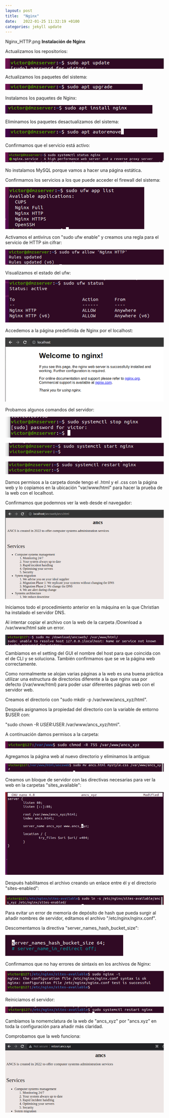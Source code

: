 ```yaml
---
layout: post
title:  "Nginx"
date:   2022-01-25 11:32:19 +0100
categories: jekyll update
---
```

Nginx_HTTP.png
**Instalación de Nginx**

Actualizamos los repositorios:

![image1](https://github.com/MaTthewSsD/Fotos/blob/main/image1.png?raw=true)

Actualizamos los paquetes del sistema:

![image2](https://github.com/MaTthewSsD/Fotos/blob/main/image2.png?raw=true)

Instalamos los paquetes de Nginx:

![image3](https://github.com/MaTthewSsD/Fotos/blob/main/image3.png?raw=true)

Eliminamos los paquetes desactualizamos del sistema:

![image4](https://github.com/MaTthewSsD/Fotos/blob/main/image4.png?raw=true)

Confirmamos que el servicio está activo:

![image5](https://github.com/MaTthewSsD/Fotos/blob/main/image5.png?raw=true)



No instalamos MySQL porque vamos a hacer una página estática.

Confirmamos los servicios a los que puede acceder el firewall del sistema:

![app_list_ufw](https://github.com/MaTthewSsD/Fotos/blob/main/app_list_ufw.png?raw=true)



Activamos el antivirus con "sudo ufw enable" y creamos una regla para el servicio de HTTP sin cifrar:

![Nginx_HTTP](https://github.com/MaTthewSsD/Fotos/blob/main/Nginx_HTTP.png?raw=true)



Visualizamos el estado del ufw:

![ufw_status](https://github.com/MaTthewSsD/Fotos/blob/main/ufw_status-16438854914081.png?raw=true)



Accedemos a la página predefinida de Nginx por el localhost:

![welcome_to_nginx](https://github.com/MaTthewSsD/Fotos/blob/main/welcome_to_nginx.png?raw=true)



Probamos algunos comandos del servidor:

![stop_nginx](https://github.com/MaTthewSsD/Fotos/blob/main/stop_nginx.png?raw=true)



![start_nginx](https://github.com/MaTthewSsD/Fotos/blob/main/start_nginx.png?raw=true)



![restart_nginx](https://github.com/MaTthewSsD/Fotos/blob/main/restart_nginx.png?raw=true)



Damos permisos a la carpeta donde tengo el .html y el .css con la página web y lo copiamos en la ubicación "var/www/html" para hacer la prueba de la web con el localhost.

Confirmamos que podemnos ver la web desde el navegador:

![localhost_ancsweb_chrome](https://github.com/MaTthewSsD/Fotos/blob/main/localhost_ancsweb_chrome.png?raw=true)



Iniciamos todo el procedimiento anterior en la máquina en la que Christian ha instalado el servidor DNS.

Al intentar copiar el archivo con la web de la carpeta /Download a /var/www/html sale un error.

![unable_to_resolver_localhost](https://github.com/MaTthewSsD/Fotos/blob/main/unable_to_resolver_localhost.png?raw=true)

Cambiamos en el setting del GUI el nombre del host para que coincida con el de CLI y se soluciona. También confirmamos que se ve la página web correctamente.

Como normalmente se alojan varias páginas a la web es una buena práctica utilizar una estructura de directorios diferente a la que nginx usa por defecto (/var/www/html) para poder usar diferentes páginas web con el servidor web.

Creamos el directorio con "sudo mkdir -p /var/www/ancs_xyz/html".

Después asignamos la propiedad del directorio con la variable de entorno $USER con:

"sudo chown -R $USER:$USER /var/www/ancs_xyz/html".

A continuación damos permisos a la carpeta:

![chmod_755](https://github.com/MaTthewSsD/Fotos/blob/main/chmod_755.png?raw=true)



Agregamos la página web al nuevo directorio y eliminamos la antigua:

![mv_ancs_html_mystyle_css](https://github.com/MaTthewSsD/Fotos/blob/main/mv_ancs_html_mystyle_css.png?raw=true)



Creamos un bloque de servidor con las directivas necesarias para ver la web en la carpetas "sites_available":

![sites_availabe](https://github.com/MaTthewSsD/Fotos/blob/main/sites_availabe.png?raw=true)



Después habilitamos el archivo creando un enlace entre él y el directorio "sites-enabled":

![sites-enabled](https://github.com/MaTthewSsD/Fotos/blob/main/sites-enabled.png?raw=true)



Para evitar un error de memoria de depósito de hash que pueda surgir al añadir nombres de servidor, editamos el archivo "/etc/nginx/nginx.conf".

Descomentamos la directiva "server_names_hash_bucket_size":

![hash_bucket_size](https://github.com/MaTthewSsD/Fotos/blob/main/hash_bucket_size.png?raw=true)



Confirmamos que no hay errores de sintaxis en los archivos de Nginx:

![nginx_test](https://github.com/MaTthewSsD/Fotos/blob/main/nginx_test.png?raw=true)



Reiniciamos el servidor:

![sudo_systemctl_restart_nginx](https://github.com/MaTthewSsD/Fotos/blob/main/sudo_systemctl_restart_nginx.png?raw=true)



Cambiamos la nomemclatura de la web de "ancs_xyz" por "ancs.xyz" en toda la configuración para añadir más claridad.

Comprobamos que la web funciona:

![correct_functioning](https://github.com/MaTthewSsD/Fotos/blob/main/correct_functioning.png?raw=true)
